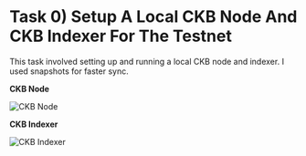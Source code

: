 # Task 0) Setup A Local CKB Node And CKB Indexer For The Testnet

This task involved setting up and running a local CKB node and indexer. I used snapshots for faster sync.

**CKB Node**

![CKB Node](https://raw.githubusercontent.com/Venoox/ckb-gitcoin-tasks/main/task00/ckb_node.png)

**CKB Indexer**

![CKB Indexer](https://raw.githubusercontent.com/Venoox/ckb-gitcoin-tasks/main/task00/ckb_indexer.png)

